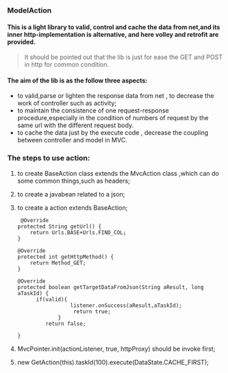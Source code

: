 ### ModelAction

#### This is a light library to valid, control and cache the data from net,and its inner http-implementation is alternative, and here volley and retrofit are provided.
> It should be pointed out that the lib is just for ease the GET and POST in http for common condition.
#### The aim of the lib is as the follow three aspects:
- to valid,parse or lighten the response data from net , to decrease the work of controller such as activity;
- to maintain the consistence of one request-response procedure,especially in the condition of numbers of request by the same url with the different request body.
- to cache the data just by the execute code , decrease the coupling between controller and model in MVC.

### The steps to use action:
1. to create BaseAction class extends the MvcAction class ,which can do some common things,such as headers;
2. to create a javabean related to a json;
3. to create a action extends BaseAction;

        @Override
       protected String getUrl() {
           return Urls.BASE+Urls.FIND_COL;
       }

       @Override
       protected int getHttpMethod() {
           return Method_GET;
       }

       @Override
       protected boolean getTargetDataFromJson(String aResult, long aTaskId) {
             if(valid){
                        listener.onSuccess(aResult,aTaskId);
                         return true;
                    }
                return false;

       }
4. MvcPointer.init(actionListener, true, httpProxy) should be invoke first;
5. new GetAction(this).taskId(100).execute(DataState.CACHE_FIRST);
